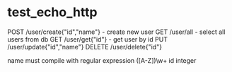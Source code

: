 # test_echo_http
POST /user/create{"id","name"} - create new user
GET /user/all - select all users from db
GET /user/get{"id"} - get user by id
PUT /user/update{"id","name"}
DELETE /user/delete{"id"}


name must compile with regular expression ([A-Z])\w+
id integer

